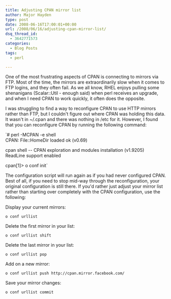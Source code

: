 ```yaml
---
title: Adjusting CPAN mirror list
author: Major Hayden
type: post
date: 2008-06-16T17:00:01+00:00
url: /2008/06/16/adjusting-cpan-mirror-list/
dsq_thread_id:
  - 3642771573
categories:
  - Blog Posts
tags:
  - perl

---
```

One of the most frustrating aspects of CPAN is connecting to mirrors via FTP. Most of the time, the mirrors are extraordinarily slow when it comes to FTP logins, and they often fail. As we all know, RHEL enjoys pulling some shenanigans (Scalar::Util - enough said) when perl receives an upgrade, and when I need CPAN to work quickly, it often does the opposite.

I was struggling to find a way to reconfigure CPAN to use HTTP mirrors rather than FTP, but I couldn't figure out where CPAN was holding this data. It wasn't in ~/.cpan and there was nothing in /etc for it. However, I found that you can reconfigure CPAN by running the following command:

`# perl -MCPAN -e shell<br />
CPAN: File::HomeDir loaded ok (v0.69)</p>
<p>cpan shell -- CPAN exploration and modules installation (v1.9205)<br />
ReadLine support enabled</p>
<p>cpan[1]> o conf init`

The configuration script will run again as if you had never configured CPAN. Best of all, if you need to stop mid-way through the reconfiguration, your original configuration is still there. If you'd rather just adjust your mirror list rather than starting over completely with the CPAN configuration, use the following:

Display your current mirrors:

`o conf urllist`

Delete the first mirror in your list:

`o conf urllist shift`

Delete the last mirror in your list:

`o conf urllist pop`

Add on a new mirror:

`o conf urllist push http://cpan.mirror.facebook.com/`

Save your mirror changes:

`o conf urllist commit`
